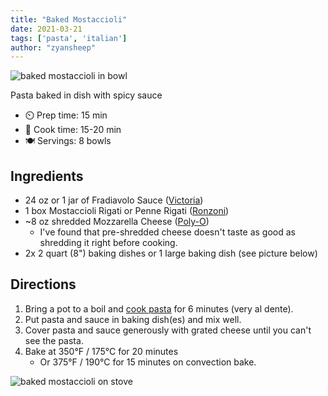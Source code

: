 ```yaml
---
title: "Baked Mostaccioli"
date: 2021-03-21
tags: ['pasta', 'italian']
author: "zyansheep"
---
```


![baked mostaccioli in bowl](/pix/baked-mostaccioli-00.webp "Baked Mostaccioli in Bowl")

Pasta baked in dish with spicy sauce

- ⏲️ Prep time: 15 min
- 🍳 Cook time: 15-20 min
- 🍽️ Servings: 8 bowls

## Ingredients

- 24 oz or 1 jar of Fradiavolo Sauce ([Victoria](https://victoriapastasauces.com/product/fradiavolo-sauce/))
- 1 box Mostaccioli Rigati or Penne Rigati ([Ronzoni](https://www.google.com/search?q=mostaccioli+rigati&tbm=shop))
- ~8 oz shredded Mozzarella Cheese ([Poly-O](https://www.walmart.com/ip/Polly-O-Mozzarella-Cheese-Chunk-with-Whole-Milk-16-oz-Pack/10448265))
  - I've found that pre-shredded cheese doesn't taste as good as shredding it right before cooking.
- 2x 2 quart (8") baking dishes or 1 large baking dish (see picture below)

## Directions

1. Bring a pot to a boil and [cook pasta](/pasta) for 6 minutes (very al dente).
2. Put pasta and sauce in baking dish(es) and mix well.
3. Cover pasta and sauce generously with grated cheese until you can't see the pasta.
4. Bake at 350°F / 175°C for 20 minutes
   - Or 375°F / 190°C for 15 minutes on convection bake.

![baked mostaccioli on stove](/pix/baked-mostaccioli-01.webp "Baked Mostaccioli right out of the Oven")
